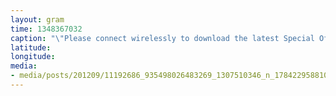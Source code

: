 ```yaml
---
layout: gram
time: 1348367032
caption: "\"Please connect wirelessly to download the latest Special Offers (ads).\" Nice try, Kindle."
latitude: 
longitude: 
media:
- media/posts/201209/11192686_935498026483269_1307510346_n_17842295881000351.jpg
---
```

